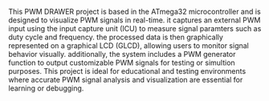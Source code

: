 This PWM DRAWER project is based in the ATmega32 microcontroller 
and is designed to visualize PWM signals in real-time.
it captures an external PWM input using the input capture unit (ICU) to measure signal paramters such as duty cycle and frequency.
the processed data is then graphically represented on a graphical LCD (GLCD), allowing users to monitor signal behavior visually. additionally, 
the system includes a PWM generator function to output customizable PWM signals for testing or simultion purposes. 
This project is ideal for educational and testing environments where accurate PWM signal analysis and visualization are essential for learning or debugging.
